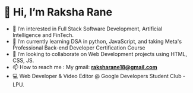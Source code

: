 # 👋 Hi, I’m Raksha Rane
- 👀 I’m interested in Full Stack Software Development, Artificial Intelligence and FinTech.
- 🌱 I’m currently learning DSA in python, JavaScript, and taking Meta's Professional Back-end Developer Certification Course 
- 💞️ I’m looking to collaborate on Web Development projects using HTML, CSS, JS. 
- 📫 How to reach me : My gmail: **raksharane18@gmail.com**
- 💻 Web Developer & Video Editor @ Google Developers Student Club - LPU.


<!--![Raksha's GitHub stats](https://github-readme-stats.vercel.app/api?username=raksha-rane&show_icons=true&theme=midnight-purple)

![Top Langs](https://github-readme-stats.vercel.app/api/top-langs/?username=raksha-rane)
rakshaaaa/rakshaaaa is a ✨ special ✨ repository because its `README.md` (this file) appears on your GitHub profile.
You can click the Preview link to take a look at your changes.
--->
